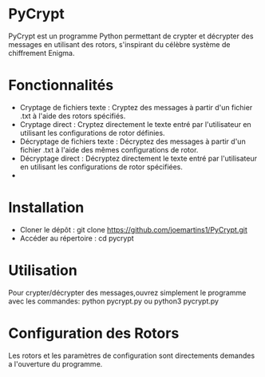# PyCrypt
PyCrypt est un programme Python permettant de crypter et décrypter des messages en utilisant des rotors, s'inspirant du célèbre système de chiffrement Enigma.

# Fonctionnalités
- Cryptage de fichiers texte : Cryptez des messages à partir d'un fichier .txt à l'aide des rotors spécifiés.
- Cryptage direct : Cryptez directement le texte entré par l'utilisateur en utilisant les configurations de rotor définies.
- Décryptage de fichiers texte : Décryptez des messages à partir d'un fichier .txt à l'aide des mêmes configurations de rotor.
- Décryptage direct : Décryptez directement le texte entré par l'utilisateur en utilisant les configurations de rotor spécifiées.
- 
# Installation
- Cloner le dépôt : git clone https://github.com/joemartins1/PyCrypt.git
- Accéder au répertoire : cd pycrypt
  
# Utilisation
Pour crypter/décrypter des messages,ouvrez simplement le programme avec les commandes:
python pycrypt.py
ou
python3 pycrypt.py

# Configuration des Rotors
Les rotors et les paramètres de configuration sont directements demandes a l'ouverture du programme.
